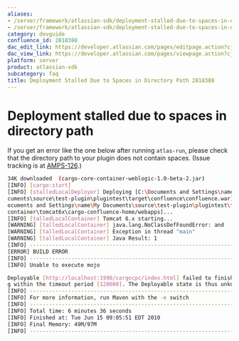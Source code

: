 ```yaml
---
aliases:
- /server/framework/atlassian-sdk/deployment-stalled-due-to-spaces-in-directory-path-2818388.html
- /server/framework/atlassian-sdk/deployment-stalled-due-to-spaces-in-directory-path-2818388.md
category: devguide
confluence_id: 2818388
dac_edit_link: https://developer.atlassian.com/pages/editpage.action?cjm=wozere&pageId=2818388
dac_view_link: https://developer.atlassian.com/pages/viewpage.action?cjm=wozere&pageId=2818388
platform: server
product: atlassian-sdk
subcategory: faq
title: Deployment Stalled Due to Spaces in Directory Path 2818388
---
```

# Deployment stalled due to spaces in directory path

If you get an error like the one below after running `atlas-run`, please check that the directory path to your plugin does not contain spaces. (Issue tracking is at <a href="https://studio.atlassian.com/browse/AMPS-126" class="external-link">AMPS-126</a>.)

``` bash
34K downloaded  (cargo-core-container-weblogic-1.0-beta-2.jar)
[INFO] [cargo:start]
[INFO] [stalledLocalDeployer] Deploying [C:\Documents and Settings\name\My Do
cuments\source\test-plugin\plugintest\target\confluence\confluence.war] to [C:\D
ocuments and Settings\name\My Documents\source\test-plugin\plugintest\target\
container\tomcat6x\cargo-confluence-home/webapps]...
[INFO] [talledLocalContainer] Tomcat 6.x starting...
[WARNING] [talledLocalContainer] java.lang.NoClassDefFoundError: and
[WARNING] [talledLocalContainer] Exception in thread "main"
[WARNING] [talledLocalContainer] Java Result: 1
[INFO] ------------------------------------------------------------------------
[ERROR] BUILD ERROR
[INFO] ------------------------------------------------------------------------
[INFO] Unable to execute mojo

Deployable [http://localhost:1990/cargocpc/index.html] failed to finish deployin
g within the timeout period [120000]. The Deployable state is thus unknown.
[INFO] ------------------------------------------------------------------------
[INFO] For more information, run Maven with the -e switch
[INFO] ------------------------------------------------------------------------
[INFO] Total time: 6 minutes 36 seconds
[INFO] Finished at: Tue Jun 15 09:05:51 EDT 2010
[INFO] Final Memory: 49M/97M
[INFO] ------------------------------------------------------------------------
```








































































































